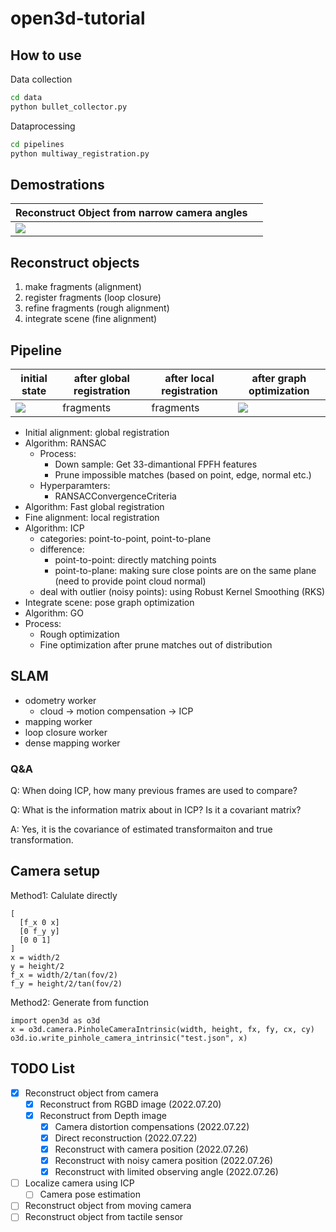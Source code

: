 # open3d-tutorial

## How to use

Data collection

```bash
cd data
python bullet_collector.py
```

Dataprocessing
  
```bash
cd pipelines
python multiway_registration.py
```

## Demostrations

|Reconstruct Object from narrow camera angles||
|-|-|
|![](https://tva1.sinaimg.cn/large/e6c9d24egy1h4l55w5ubqg20e80e848k.gif)||

## Reconstruct objects

1. make fragments (alignment)
2. register fragments (loop closure)
3. refine fragments (rough alignment)
4. integrate scene (fine alignment)

## Pipeline

|initial state|after global registration|after local registration|after graph optimization|
|-----------|-----------------------|-----------------------|-----------------------|
|![](https://tva1.sinaimg.cn/large/e6c9d24egy1h4is90p9w8j213j0u079b.jpg)|fragments|fragments|![](https://tva1.sinaimg.cn/large/e6c9d24egy1h4kw39mql7g2074074h2y.gif)|

* Initial alignment: global registration
 * Algorithm: RANSAC 
   * Process:
     * Down sample: Get 33-dimantional FPFH features
     * Prune impossible matches (based on point, edge, normal etc.)
   * Hyperparamters:
     * RANSACConvergenceCriteria
 * Algorithm: Fast global registration
* Fine alignment: local registration
 * Algorithm: ICP
   * categories: point-to-point, point-to-plane
   * difference:
     * point-to-point: directly matching points
     * point-to-plane: making sure close points are on the same plane (need to provide point cloud normal)
   * deal with outlier (noisy points): using Robust Kernel Smoothing (RKS)
* Integrate scene: pose graph optimization
 * Algorithm: GO
 * Process:
   * Rough optimization
   * Fine optimization after prune matches out of distribution

## SLAM

* odometry worker
  * cloud -> motion compensation -> ICP
* mapping worker
* loop closure worker
* dense mapping worker

### Q&A

Q: When doing ICP, how many previous frames are used to compare?

Q: What is the information matrix about in ICP? Is it a covariant matrix?

A: Yes, it is the covariance of estimated transformaiton and true transformation. 

## Camera setup

Method1: Calulate directly

```
[
  [f_x 0 x]
  [0 f_y y]
  [0 0 1]
]
x = width/2
y = height/2
f_x = width/2/tan(fov/2)
f_y = height/2/tan(fov/2)
```

Method2: Generate from function
```
import open3d as o3d
x = o3d.camera.PinholeCameraIntrinsic(width, height, fx, fy, cx, cy)
o3d.io.write_pinhole_camera_intrinsic("test.json", x)
```

## TODO List

- [x] Reconstruct object from camera
  - [x] Reconstruct from RGBD image (2022.07.20)
  - [x] Reconstruct from Depth image
    - [x] Camera distortion compensations (2022.07.22)
    - [x] Direct reconstruction (2022.07.22)
    - [x] Reconstruct with camera position (2022.07.26)
    - [x] Reconstruct with noisy camera position (2022.07.26)
    - [x] Reconstruct with limited observing angle (2022.07.26)
- [ ] Localize camera using ICP
  - [ ] Camera pose estimation 
- [ ] Reconstruct object from moving camera
- [ ] Reconstruct object from tactile sensor
